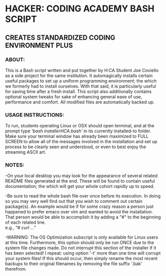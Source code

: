 # HACKER: CODING ACADEMY BASH SCRIPT

## CREATES STANDARDIZED CODING ENVIRONMENT PLUS

### ABOUT:                                                                                                 
 This is a Bash script written and put together by H:CA Student Joe Coviello as a side project for the same institution. It automagically installs certain useful packages to set up a uniform programming environment; the which we formerly had to install ourselves. With that said, it is particularly useful for saving time after a fresh install. This script also additionally contains optional system tweaks for sake of enhancing general ease of use, performance and comfort. All modified files are automatically backed up.

### USAGE INSTRUCTIONS:                                                                          
 To run, students operating Linux or OSX should open terminal, and at the prompt type *'bash installerHCA.bash'* in its currently installed-to folder. Make sure your terminal window has already been maximized to FULL SCREEN to allow all of the messages involved in the installation and set up process to be clearly seen and understood, or even to best enjoy the streaming ASCII art.                                             
 
 
### NOTES:                                       
-On your local desktop you may look for the appearance of several related README files generated at the end. These will be found to contain useful documentation; the which will get your whole cohort rapidly up to speed. 

-Be sure to read the whole bash file over once before its execution. In doing so you may very well find out that you wish to comment out certain package(s). An example would be if for some crazy reason a person just happened to prefer emacs over vim and wanted to avoid the installation. That person would be able to accomplish it by adding a "#" to the beginning of each related line.   
e.g., <i>"# curl ..."</i>

-WARNING: The OS Optimization subscript is only available for Linux users at this time. Furthermore, this option should only be run ONCE due to the system file changes made. Do not interrupt this section of the installer if it has been selected! I repeat: using option '-t' more than one time will corrupt your system files! If this should occur, then simply rename the most recent backups to their original filenames by removing the file suffix '.bak' therefrom.
